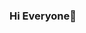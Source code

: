 ### Hi Everyone👋

<!--
**dasputekrishna/dasputekrishna** is a ✨ _special_ ✨ repository because its `README.md` (this file) appears on your GitHub profile.

Here are some ideas to get you started:

- 🔭 I’m currently Java Programming Language...
- 🌱 I’m currently learning Java Full Stack Development ...
- 👯 I’m looking to collaborate on Open Source Project...
- 🤔 I’m looking for help with Software Developer...
- 💬 Ask me about  Development Technology Like.HTML,Css,JavaScript,Reactjs,Nodejs.MongoDB,Java,Tailwindcss...
- 📫 How to reach me: https://www.linkedin.com/in/krishnadaspute/...
- 😄 Pronouns: ...
- ⚡ Fun fact: ...
-->
